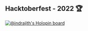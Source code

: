 ## Hacktoberfest - 2022 🏆
[![@indrajith's Holopin board](https://holopin.me/indrajith)](https://holopin.io/@indrajith)
<!--
**indrajith76/indrajith76** is a ✨ _special_ ✨ repository because its `README.md` (this file) appears on your GitHub profile.

Here are some ideas to get you started:

- 🔭 I’m currently working on ...
- 🌱 I’m currently learning ...
- 👯 I’m looking to collaborate on ...
- 🤔 I’m looking for help with ...
- 💬 Ask me about ...
- 📫 How to reach me: ...
- 😄 Pronouns: ...
- ⚡ Fun fact: ...
-->
